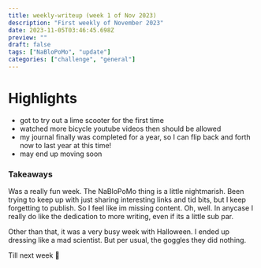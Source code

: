 ```yaml
---
title: weekly-writeup (week 1 of Nov 2023)
description: "First weekly of November 2023"
date: 2023-11-05T03:46:45.698Z
preview: ""
draft: false
tags: ["NaBloPoMo", "update"]
categories: ["challenge", "general"]
---
```


# Highlights

- got to try out a lime scooter for the first time
- watched more bicycle youtube videos then should be allowed
- my journal finally was completed for a year, so I can flip back and forth now to last year at this time!
- may end up moving soon


### Takeaways

Was a really fun week. The NaBloPoMo thing is a little nightmarish. Been trying to keep up with just sharing interesting links and tid bits, but I keep forgetting to publish. So I feel like im missing content. Oh, well. In anycase I really do like the dedication to more writing, even if its a little sub par.

Other than that, it was a very busy week with Halloween. I ended up dressing like a mad scientist. But per usual, the goggles they did nothing.

Till next week 👋